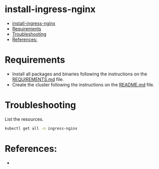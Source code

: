 # install-ingress-nginx

<!-- TOC -->

- [install-ingress-nginx](#install-ingress-nginx)
- [Requirements](#requirements)
- [Troubleshooting](#troubleshooting)
- [References:](#references)

<!-- TOC -->

# Requirements

- Install all packages and binaries following the instructions on the [REQUIREMENTS.md](../../REQUIREMENTS.md) file.
- Create the cluster following the instructions on the [README.md](../../README.md#create-the-cluster-and-deploy-applications) file.

# Troubleshooting

List the resources.

```bash
kubectl get all -n ingress-nginx
```

# References:

- 

